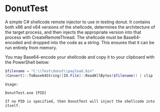 # DonutTest

A simple C# shellcode remote injector to use in testing donut. It contains both x86 and x64 versions of the shellcode, determines the architecture of the target process, and then injects the appropriate version into that process with CreateRemoteThread. The shellcode must be Base64-encoded and dropped into the code as a string. This ensures that it can be run entirely from memory.

You may Base64-encode your shellcode and copy it to your clipboard with the PowerShell below:

```powershell
$filename = "C:\\Test\donut\\payload.bin"
[Convert]::ToBase64String([IO.File]::ReadAllBytes($filename)) | clip
```

```
Usage:

DonutTest.exe [PID]

If no PID is specified, then DonutTest will inject the shellcode into itself.
```